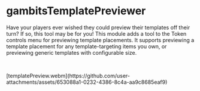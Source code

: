 # gambitsTemplatePreviewer
<p>Have your players ever wished they could preview their templates off their turn? If so, this tool may be for you! This module adds a tool to the Token controls menu for previewing template placements. It supports previewing a template placement for any template-targeting items you own, or previewing generic templates with configurable size.</p>
<p>&nbsp;</p>
<p>[templatePreview.webm](https://github.com/user-attachments/assets/653088a1-0232-4386-8c4a-aa9c8685eaf9)</p>
